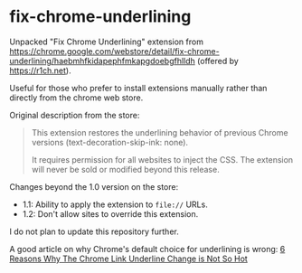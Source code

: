 fix-chrome-underlining
======================

Unpacked "Fix Chrome Underlining" extension from https://chrome.google.com/webstore/detail/fix-chrome-underlining/haebmhfkidapephfmkapgdoebgfhlldh (offered by https://r1ch.net).

Useful for those who prefer to install extensions manually rather than directly from the chrome web store.

Original description from the store:

> This extension restores the underlining behavior of previous Chrome versions (text-decoration-skip-ink: none).
> 
> It requires permission for all websites to inject the CSS. The extension will never be sold or modified beyond this release.

Changes beyond the 1.0 version on the store:

- 1.1: Ability to apply the extension to `file://` URLs.
- 1.2: Don't allow sites to override this extension.

I do not plan to update this repository further.

A good article on why Chrome's default choice for underlining is wrong: [6 Reasons Why The Chrome Link Underline Change is Not So Hot](https://betatesting.com/blog/2018/04/27/chrome-link-underline-change/)

